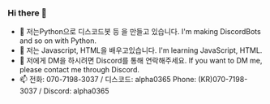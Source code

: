 ### Hi there 👋

- 🔭 저는Python으로 디스코드봇 등 을 만들고 있습니다.
      I'm making DiscordBots and so on with Python.
- 🌱 저는 Javascript, HTML을 배우고있습니다.
      I'm learning JavaScript, HTML.
- 💬 저에게 DM을 하시려면 Discord를 통해 연락해주세요.
      If you want to DM me, please contact me through Discord.
- 📫 전화: 070-7198-3037 / 디스코드: alpha0365
     Phone: (KR)070-7198-3037 / Discord: alpha0365
